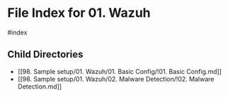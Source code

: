 # File Index for 01. Wazuh
#index

## Child Directories

- [[98. Sample setup/01. Wazuh/01. Basic Config/!01. Basic Config.md]]
- [[98. Sample setup/01. Wazuh/02. Malware Detection/!02. Malware Detection.md]]

